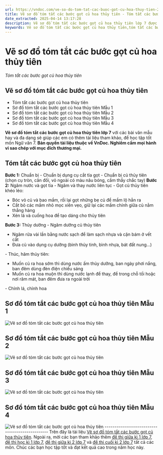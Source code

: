```yaml
---
url: https://vndoc.com/ve-so-do-tom-tat-cac-buoc-got-cu-hoa-thuy-tien-289883
title: Vẽ sơ đồ tóm tắt các bước gọt củ hoa thủy tiên - Tóm tắt các bước gọt củ hoa thủy tiên - VnDoc.com
date_extracted: 2025-04-14 13:17:28
description: Vẽ sơ đồ tóm tắt các bước gọt củ hoa thủy tiên lớp 7 được biên soạn nhằm giúp các em HS đạt kết quả tốt trong quá trình làm bài tập và học tập môn Ngữ văn lớp 7.
keywords: Vẽ sơ đồ tóm tắt các bước gọt củ hoa thủy tiên,tóm tắt các bước gọt củ hoa thủy tiên,sơ đồ tóm tắt các bước gọt củ hoa thủy tiên,sơ đồ tư duy tóm tắt các bước gọt củ hoa thủy tiên,vẽ sơ đồ tư duy tóm tắt các bước gọt củ hoa thủy tiên,vẽ sơ đồ tóm tắt các bước gọt củ hoa thủy tiên lớp 7,sơ đồ tóm tắt các bước gọt củ hoa thủy tiên lớp 7
---
```


# Vẽ sơ đồ tóm tắt các bước gọt củ hoa thủy tiên
 _Tóm tắt các bước gọt củ hoa thủy tiên_
## **Vẽ sơ đồ tóm tắt các bước gọt củ hoa thủy tiên**
  * Tóm tắt các bước gọt củ hoa thủy tiên
  * Sơ đồ tóm tắt các bước gọt củ hoa thủy tiên Mẫu 1
  * Sơ đồ tóm tắt các bước gọt củ hoa thủy tiên Mẫu 2
  * Sơ đồ tóm tắt các bước gọt củ hoa thủy tiên Mẫu 3
  * Sơ đồ tóm tắt các bước gọt củ hoa thủy tiên Mẫu 4

**Vẽ sơ đồ tóm tắt các bước gọt củ hoa thủy tiên lớp 7** với các bài văn mẫu hay và đa dạng sẽ giúp các em có thêm tài liệu tham khảo, để học tập tốt môn Ngữ văn 7.
**Bản quyền tài liệu thuộc về VnDoc. Nghiêm cấm mọi hành vi sao chép với mục đích thương mại.**
## **Tóm tắt các bước gọt củ hoa thủy tiên**
**Bước 1:** Chuẩn bị
\- Chuẩn bị dụng cụ cắt tỉa gọt
\- Chuẩn bị củ thủy tiên \(chọn cụ tròn, cân đối, vỏ ngoài có màu nâu bóng, cầm thấy chắc tay\)
**Bước 2:** Ngâm nước và gọt tỉa
\- Ngâm và thay nước liên tục
\- Gọt củ thủy tiên khéo léo:
  * Bóc vỏ củ và bao mầm, rồi lại gọt những bẹ củ để mầm lộ hẳn ra
  * Cắt bỏ các mầm nhỏ mọc xiên vẹo, giữ lại các mầm chính giữa củ nằm thẳng hàng
  * Xén lá và cuống hoa để tạo dáng cho thủy tiên

**Bước 3:** Thủy dưỡng
\- Ngâm dưỡng củ thủy tiên
  * Ngâm rửa vài lần bằng nước sạch để làm sạch nhựa và cặn bám ở vết cắt
  * Đưa củ vào dụng cụ dưỡng \(bình thủy tinh, bình nhựa, bát đất nung…\)

\- Thúc, hãm thủy tiên:
  * Muốn củ ra hoa sớm thì dùng nước ấm thủy dưỡng, ban ngày phơi nắng, ban đêm dùng đèn điện chiếu sáng
  * Muốn củ ra hoa muộn thì dùng nước lạnh để thay, để trong chỗ tối hoặc nơi râm mát, ban đêm đưa ra ngoài trời

\- Chỉnh lá, chỉnh hoa
## **Sơ đồ tóm tắt các bước gọt củ hoa thủy tiên Mẫu 1**
![Vẽ sơ đồ tóm tắt các bước gọt củ hoa thủy tiên](https://i.vdoc.vn/data/image/2023/02/23/ve-so-do-tom-tat-cac-buoc-got-cu-hoa-thuy-tien-4.jpg)
## **Sơ đồ tóm tắt các bước gọt củ hoa thủy tiên Mẫu 2**
![Vẽ sơ đồ tóm tắt các bước gọt củ hoa thủy tiên](https://i.vdoc.vn/data/image/2023/02/23/ve-so-do-tom-tat-cac-buoc-got-cu-hoa-thuy-tien-3.jpg)
## **Sơ đồ tóm tắt các bước gọt củ hoa thủy tiên Mẫu 3**
![Vẽ sơ đồ tóm tắt các bước gọt củ hoa thủy tiên](https://i.vdoc.vn/data/image/2023/02/23/ve-so-do-tom-tat-cac-buoc-got-cu-hoa-thuy-tien-2.jpg)
## **Sơ đồ tóm tắt các bước gọt củ hoa thủy tiên Mẫu 4**
![Vẽ sơ đồ tóm tắt các bước gọt củ hoa thủy tiên](https://i.vdoc.vn/data/image/2023/02/23/ve-so-do-tom-tat-cac-buoc-got-cu-hoa-thuy-tien-1.jpg)
\-------------------------------------------------
Trên đây là tài liệu [Vẽ sơ đồ tóm tắt các bước gọt củ hoa thủy tiên](<https://vndoc.com/ve-so-do-tom-tat-cac-buoc-got-cu-hoa-thuy-tien-289883>). Ngoài ra, mời các bạn tham khảo thêm [đề thi giữa kì 1 lớp 7](<https://vndoc.com/de-thi-giua-ki-1-lop7>), [đề thi học kì 1 lớp 7](<https://vndoc.com/de-thi-hoc-ki-1-lop7>), [đề thi giữa kì 2 lớp 7](<https://vndoc.com/de-thi-giua-ki-2-lop7>) và [đề thi cuối kì 2 lớp 7](<https://vndoc.com/de-thi-hoc-ki-2-lop7>) tất cả các môn. Chúc các bạn học tập tốt và đạt kết quả cao trong năm học này.
